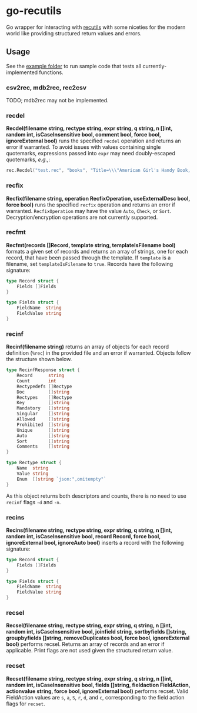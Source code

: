 # go-recutils
Go wrapper for interacting with [recutils](https://www.gnu.org/software/recutils/manual/recutils.html) with some niceties for the modern world like providing structured return values and errors.

## Usage

See the [example folder](example) to run sample code that tests all currently-implemented functions.

### csv2rec, mdb2rec, rec2csv
TODO; mdb2rec may not be implemented.

### recdel
**Recdel(filename string, rectype string, expr string, q string, n []int, random int, isCaseInsensitive bool, comment bool, force bool, ignoreExternal bool)** runs the specified `recdel` operation and returns an error if warranted. To avoid issues with values containing single quotemarks, expressions passed into `expr` may need doubly-escaped quotemarks, *e.g.,*:
```go
rec.Recdel("test.rec", "books", "Title=\\\"American Girl's Handy Book, The\\\"", "", []int{}, 0, true, true, false, false)
```

### recfix
**Recfix(filename string, operation RecfixOperation, useExternalDesc bool, force bool)** runs the specified `recfix` operation and returns an error if warranted. `RecfixOperation` may have the value `Auto`, `Check`, or `Sort`. Decryption/encryption operations are not currently supported.

### recfmt
**Recfmt(records []Record, template string, templateIsFilename bool)** formats a given set of records and returns an array of strings, one for each record, that have been passed through the template. If `template` is a filename, set `templateIsFilename` to `true`. Records have the following signature:

```go
type Record struct {
	Fields []Fields
}

type Fields struct {
	FieldName  string
	FieldValue string
}
```

### recinf 
**Recinf(filename string)** returns an array of objects for each record definition (`%rec`) in the provided file and an error if warranted. Objects follow the structure shown below.
```go
type RecinfResponse struct {
	Record      string
	Count       int
	Rectypedefs []Rectype 
	Doc         []string
	Rectypes    []Rectype
	Key         []string
	Mandatory   []string
	Singular    []string
	Allowed     []string
	Prohibited  []string
	Unique      []string
	Auto        []string
	Sort        []string
	Comments    []string
}

type Rectype struct {
	Name  string
	Value string
	Enum  []string `json:",omitempty"`
}
```
As this object returns both descriptors and counts, there is no need to use `recinf` flags `-d` and `-n`.

### recins
**Recins(filename string, rectype string, expr string, q string, n []int, random int, isCaseInsensitive bool, record Record, force bool, ignoreExternal bool, ignoreAuto bool)** inserts a record with the following signature:
```go
type Record struct {
	Fields []Fields
}

type Fields struct {
	FieldName  string
	FieldValue string
}
```

### recsel
**Recsel(filename string, rectype string, expr string, q string, n []int, random int, isCaseInsensitive bool, joinfield string, sortbyfields []string, groupbyfields []string, removeDuplicates bool, force bool, ignoreExternal bool)** performs recsel. Returns an array of records and an error if applicable. Print flags are not used given the structured return value.

### recset
**Recset(filename string, rectype string, expr string, q string, n []int, random int, isCaseInsensitive bool, fields []string, fieldaction FieldAction, actionvalue string, force bool, ignoreExternal bool)** performs recset. Valid FieldAction values are `s`, `a`, `S`, `r`, `d`, and `c`, corresponding to the field action flags for `recset`. 